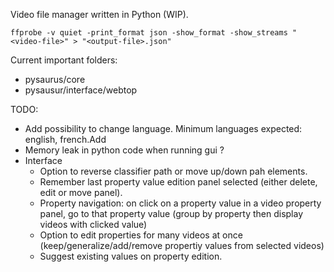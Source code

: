Video file manager written in Python (WIP).


```
ffprobe -v quiet -print_format json -show_format -show_streams "<video-file>" > "<output-file>.json"
```

Current important folders:
- pysaurus/core
- pysausur/interface/webtop


TODO:
- Add possibility to change language. Minimum languages expected: english, french.Add
- Memory leak in python code when running gui ?
- Interface
  - Option to reverse classifier path or move up/down pah elements.
  - Remember last property value edition panel selected (either delete, edit or move panel).
  - Property navigation: on click on a property value in a video property panel, go to that property value (group by property then display videos with clicked value)
  - Option to edit properties for many videos at once (keep/generalize/add/remove propertiy values from selected videos)
  - Suggest existing values on property edition.
